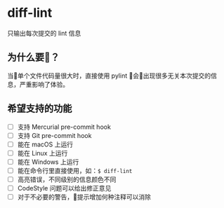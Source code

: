 # diff-lint

只输出每次提交的 lint 信息

## 为什么要？

当单个文件代码量很大时，直接使用 pylint 会出现很多无关本次提交的信息，严重影响了体验。

## 希望支持的功能

- [ ] 支持 Mercurial pre-commit hook
- [ ] 支持 Git pre-commit hook
- [ ] 能在 macOS 上运行
- [ ] 能在 Linux 上运行
- [ ] 能在 Windows 上运行
- [ ] 能在命令行里直接使用，如：`$ diff-lint`
- [ ] 高亮错误，不同级别的信息颜色不同
- [ ] CodeStyle 问题可以给出修正意见
- [ ] 对于不必要的警告，提示增加何种注释可以消除